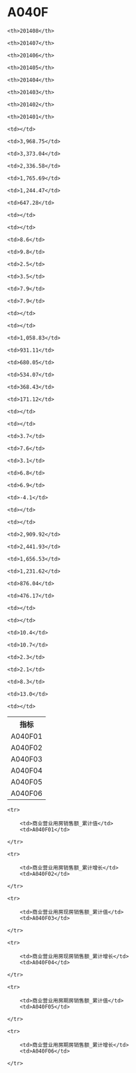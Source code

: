 A040F
======


<table>

<tr>
    <th>指标</th>
    
    <th>201408</th>
    
    <th>201407</th>
    
    <th>201406</th>
    
    <th>201405</th>
    
    <th>201404</th>
    
    <th>201403</th>
    
    <th>201402</th>
    
    <th>201401</th>
    
</tr>


<tr>
    <td>A040F01</td>
    
    <td></td>
    
    <td>3,968.75</td>
    
    <td>3,373.04</td>
    
    <td>2,336.58</td>
    
    <td>1,765.69</td>
    
    <td>1,244.47</td>
    
    <td>647.28</td>
    
    <td></td>
    

</tr>

<tr>
    <td>A040F02</td>
    
    <td></td>
    
    <td>8.6</td>
    
    <td>9.8</td>
    
    <td>2.5</td>
    
    <td>3.5</td>
    
    <td>7.9</td>
    
    <td>7.9</td>
    
    <td></td>
    

</tr>

<tr>
    <td>A040F03</td>
    
    <td></td>
    
    <td>1,058.83</td>
    
    <td>931.11</td>
    
    <td>680.05</td>
    
    <td>534.07</td>
    
    <td>368.43</td>
    
    <td>171.12</td>
    
    <td></td>
    

</tr>

<tr>
    <td>A040F04</td>
    
    <td></td>
    
    <td>3.7</td>
    
    <td>7.6</td>
    
    <td>3.1</td>
    
    <td>6.8</td>
    
    <td>6.9</td>
    
    <td>-4.1</td>
    
    <td></td>
    

</tr>

<tr>
    <td>A040F05</td>
    
    <td></td>
    
    <td>2,909.92</td>
    
    <td>2,441.93</td>
    
    <td>1,656.53</td>
    
    <td>1,231.62</td>
    
    <td>876.04</td>
    
    <td>476.17</td>
    
    <td></td>
    

</tr>

<tr>
    <td>A040F06</td>
    
    <td></td>
    
    <td>10.4</td>
    
    <td>10.7</td>
    
    <td>2.3</td>
    
    <td>2.1</td>
    
    <td>8.3</td>
    
    <td>13.0</td>
    
    <td></td>
    

</tr>


</table>

<table>
    
    <tr>

        <td>商业营业用房销售额_累计值</td>
        <td>A040F01</td>

    </tr>
    
    <tr>

        <td>商业营业用房销售额_累计增长</td>
        <td>A040F02</td>

    </tr>
    
    <tr>

        <td>商业营业用房现房销售额_累计值</td>
        <td>A040F03</td>

    </tr>
    
    <tr>

        <td>商业营业用房现房销售额_累计增长</td>
        <td>A040F04</td>

    </tr>
    
    <tr>

        <td>商业营业用房期房销售额_累计值</td>
        <td>A040F05</td>

    </tr>
    
    <tr>

        <td>商业营业用房期房销售额_累计增长</td>
        <td>A040F06</td>

    </tr>
    
</table>